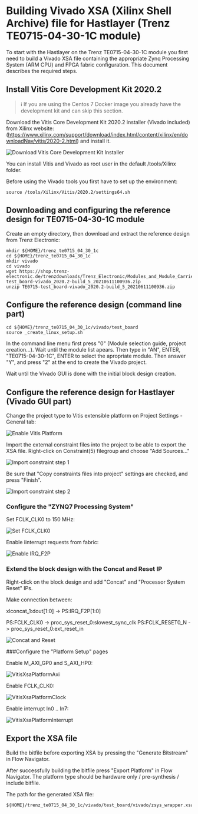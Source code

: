 # Building Vivado XSA (Xilinx Shell Archive) file for Hastlayer (Trenz TE0715-04-30-1C module)

To start with the Hastlayer on the Trenz TE0715-04-30-1C module you first need to build a Vivado XSA file containing the appropriate Zynq Processing System (ARM CPU) and FPGA fabric configuration. This document describes the required steps.

## Install Vitis Core Development Kit 2020.2

> ℹ️ If you are using the Centos 7 Docker image you already have the development kit and can skip this section.

Download the Vitis Core Development Kit 2020.2 installer (Vivado included) from Xilinx website: (https://www.xilinx.com/support/download/index.html/content/xilinx/en/downloadNav/vitis/2020-2.html) and install it. 

![Download Vitis Core Development Kit Installer](Images/VitisDownloadInstaller.png)

You can install Vitis and Vivado as root user in the default /tools/Xilinx folder.

Before using the Vivado tools you first have to set up the environment:

```
source /tools/Xilinx/Vitis/2020.2/settings64.sh
```

## Downloading and configuring the reference design for TE0715-04-30-1C module

Create an empty directory, then download and extract the reference design from Trenz Electronic:

```
mkdir ${HOME}/trenz_te0715_04_30_1c
cd ${HOME}/trenz_te0715_04_30_1c
mkdir vivado
cd vivado
wget https://shop.trenz-electronic.de/trenzdownloads/Trenz_Electronic/Modules_and_Module_Carriers/4x5/TE0715/Reference_Design/2020.2/test_board/TE0715-test_board-vivado_2020.2-build_5_20210611100936.zip
unzip TE0715-test_board-vivado_2020.2-build_5_20210611100936.zip
```


## Configure the reference design (command line part)

```
cd ${HOME}/trenz_te0715_04_30_1c/vivado/test_board
source _create_linux_setup.sh
```

In the command line menu first press "0" (Module selection guide, project creation...). Wait until the module list apears. Then type in "AN", ENTER, "TE0715-04-30-1C", ENTER to select the apropriate module. Then answer "Y",  and press "2" at the end to create the Vivado project.

Wait until the Vivado GUI is done with the initial block design creation.

## Configure the reference design for Hastlayer (Vivado GUI part)

Change the project type to Vitis extensible platform on Project Settings - General tab:

![Enable Vitis Platform](Images/ZynqXsaVitisPlatform.png)

Import the external constraint files into the project to be able to export the XSA file. Right-click on Constraint(5) filegroup and choose "Add Sources..."

![Import constraint step 1](Images/ZynqXsaImportConstraints1.png)

Be sure that "Copy constraints files into project" settings are checked, and press "Finish".

![Import constraint step 2](Images/ZynqXsaImportConstraints2.png)

### Configure the "ZYNQ7 Processing System"

Set FCLK_CLK0 to 150 MHz:

![Set FCLK_CLK0](Images/ZynqXsaPsFclk0.png)

Enable iinterrupt requests from fabric:

![Enable IRQ_F2P](Images/ZynqXsaPsIrqF2P.png)

### Extend the block design with the Concat and Reset IP

Right-click on the block design and add "Concat" and "Processor System Reset" IPs.

Make connection between:

xlconcat_1:dout[1:0] -> PS:IRQ_F2P[1:0]

PS:FCLK_CLK0 -> proc_sys_reset_0:slowest_sync_clk
PS:FCLK_RESET0_N -> proc_sys_reset_0:ext_reset_in


![Concat and Reset](Images/ZynqXsaConcatReset.png)

###Configure the "Platform Setup" pages

Enable M_AXI_GP0 and S_AXI_HP0:

![VitisXsaPlatformAxi](Images/ZynqXsaPlatformAxi.png)

Enable FCLK_CLK0:

![VitisXsaPlatformClock](Images/ZynqXsaPlatformClock.png)

Enable interrupt In0 .. In7:

![VitisXsaPlatformInterrupt](Images/ZynqXsaPlatformInterrupt.png)

## Export the XSA file

Build the bitfile before exporting XSA by pressing the "Generate Bitstream" in Flow Navigator.

After successfully building the bitfile press "Export Platform" in Flow Navigator. The platform type should be hardware only / pre-synthesis / include bitfile.

The path for the generated XSA file:

```
${HOME}/trenz_te0715_04_30_1c/vivado/test_board/vivado/zsys_wrapper.xsa
```

